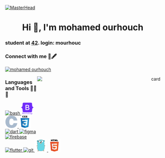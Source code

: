 [![MasterHead](https://user-images.githubusercontent.com/86270481/214122618-1bf43327-cdef-456e-81fe-fc71a9070c07.gif)](https://github.com/ourhouchmohamed97)
<h1 align="center">Hi 👋, I'm mohamed ourhouch </h1>
<!-- <img align="right" alt="Coding" width="400" src="https://camo.githubusercontent.com/190e7d3bb2ff91e8d67d7ddddf458fede09c5f391dc0e66c290c2bb9e84106fa/68747470733a2f2f6d656469612e67697068792e636f6d2f6d656469612f38333648694a633770677a7938694e58436e2f67697068792e676966"> -->
<h3>student at <a href="https://42.fr/en/homepage/">42</a>. login: mourhouc</h3>

<h3 align="left">Connect with me 💬🖋️</h3>
<p align="left">
    <a href="https://www.linkedin.com/in/mohamed-ourhouch-616799293" target="blank">
        <img align="center" src="https://raw.githubusercontent.com/rahuldkjain/github-profile-readme-generator/master/src/images/icons/Social/linked-in-alt.svg" alt="mohamed ourhouch" height="30" width="40" />
    </a>
</p>
<p align="right" dir="auto"><img align="right" src="https://github-readme-stats.vercel.app/api/top-langs?username=ourhouchmohamed97&show_icons=true&locale=en&layout=compact" alt="card" style="width: 400px; height: 200px;" /></p>

<h3 align="left">Languages and Tools 👨‍💻🌐</h3>
<p align="left">
    <a href="https://www.gnu.org/software/bash/" target="_blank" rel="noreferrer"> <img src="https://www.vectorlogo.zone/logos/gnu_bash/gnu_bash-icon.svg" alt="bash" width="40" height="40" /> </a>
    <a href="https://getbootstrap.com" target="_blank" rel="noreferrer"> <img src="https://raw.githubusercontent.com/devicons/devicon/master/icons/bootstrap/bootstrap-plain-wordmark.svg" alt="bootstrap" width="40" height="40" /> </a>
    <a href="https://www.cprogramming.com/" target="_blank" rel="noreferrer"> <img src="https://raw.githubusercontent.com/devicons/devicon/master/icons/c/c-original.svg" alt="c" width="40" height="40" /> </a>
    <a href="https://www.w3schools.com/css/" target="_blank" rel="noreferrer"> <img src="https://raw.githubusercontent.com/devicons/devicon/master/icons/css3/css3-original-wordmark.svg" alt="css3" width="40" height="40" /> </a>
    <a href="https://dart.dev" target="_blank" rel="noreferrer"> <img src="https://www.vectorlogo.zone/logos/dartlang/dartlang-icon.svg" alt="dart" width="40" height="40" /> </a>
    <a href="https://www.figma.com/" target="_blank" rel="noreferrer"> <img src="https://www.vectorlogo.zone/logos/figma/figma-icon.svg" alt="figma" width="40" height="40" /> </a>
    <a href="https://firebase.google.com/" target="_blank" rel="noreferrer"> <img src="https://upload.wikimedia.org/wikipedia/commons/c/cf/Firebase_icon.svg" alt="firebase" width="40" height="40" /> </a>
    <a href="https://flutter.dev" target="_blank" rel="noreferrer"> <img src="https://www.vectorlogo.zone/logos/flutterio/flutterio-icon.svg" alt="flutter" width="40" height="40" /> </a>
    <a href="https://git-scm.com/" target="_blank" rel="noreferrer"> <img src="https://www.vectorlogo.zone/logos/git-scm/git-scm-icon.svg" alt="git" width="40" height="40" /> </a>
    <a href="https://golang.org" target="_blank" rel="noreferrer"> <img src="https://raw.githubusercontent.com/devicons/devicon/master/icons/go/go-original.svg" alt="go" width="40" height="40" /> </a>
    <a href="https://www.w3.org/html/" target="_blank" rel="noreferrer"> <img src="https://raw.githubusercontent.com/devicons/devicon/master/icons/html5/html5-original-wordmark.svg" alt="html5" width="40" height="40" /> </a>
